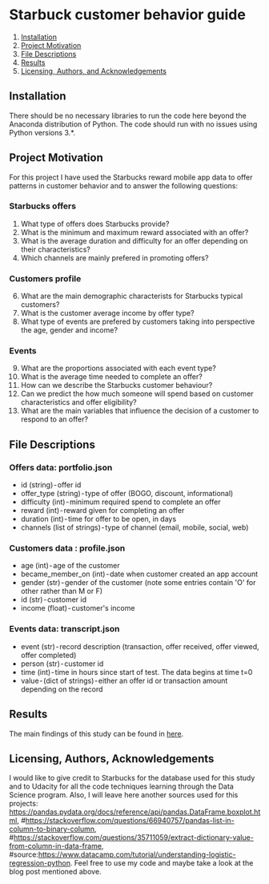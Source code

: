 # Starbuck customer behavior guide


1. [Installation](#installation)
2. [Project Motivation](#motivation)
3. [File Descriptions](#files)
4. [Results](#results)
5. [Licensing, Authors, and Acknowledgements](#licensing)

## Installation <a name="installation"></a>
There should be no necessary libraries to run the code here beyond the Anaconda distribution of Python. The code should run with no issues using Python versions 3.*.

## Project Motivation<a name="motivation"></a>
For this project I have used the Starbucks reward mobile app data to offer patterns in customer behavior and to answer the following questions:
### Starbucks offers
1. What type of offers does Starbucks provide?
2. What is the minimum and maximum reward associated with an offer?
3. What is the average duration and difficulty for an offer depending on their characteristics?
4. Which channels are mainly prefered in promoting offers?

### Customers profile
6. What are the main demographic characterists for Starbucks typical customers?
7. What is the customer average income by offer type?
8. What type of events are prefered by customers taking into perspective the age, gender and income?

### Events
9. What are the proportions associated with each event type?
10. What is the average time needed to complete an offer?
11. How can we describe the Starbucks customer behaviour?
12. Can we predict the how much someone will spend based on customer characteristics and offer eligibility?
13. What are the main variables that influence the decision of a customer to respond to an offer?

## File Descriptions <a name="files"></a>
### Offers data: portfolio.json 
* id (string) - offer id
* offer_type (string) - type of offer (BOGO, discount, informational)
* difficulty (int) - minimum required spend to complete an offer
* reward (int) - reward given for completing an offer
* duration (int) - time for offer to be open, in days
* channels (list of strings) - type of channel (email, mobile, social, web)

### Customers data : profile.json 
* age (int) - age of the customer 
* became_member_on (int) - date when customer created an app account
* gender (str) - gender of the customer (note some entries contain 'O' for other rather than M or F)
* id (str) - customer id
* income (float) - customer's income

### Events data: transcript.json 
* event (str) - record description (transaction, offer received, offer viewed, offer completed)
* person (str) - customer id
* time (int) - time in hours since start of test. The data begins at time t=0
* value - (dict of strings) - either an offer id or transaction amount depending on the record

## Results<a name="results"></a>
The main findings of this study can be found in [here](https://medium.com/@claudiaandreea.toma/starbucks-customer-behavior-guide-1915f2dd1a17).

## Licensing, Authors, Acknowledgements<a name="licensing"></a>
I would like to give credit to Starbucks for the database used for this study and to Udacity for all the code techniques learning through the Data Science program. 
Also, I will leave here another sources used for this projects: https://pandas.pydata.org/docs/reference/api/pandas.DataFrame.boxplot.html, #https://stackoverflow.com/questions/66940757/pandas-list-in-column-to-binary-column, #https://stackoverflow.com/questions/35711059/extract-dictionary-value-from-column-in-data-frame, #source:https://www.datacamp.com/tutorial/understanding-logistic-regression-python. 
Feel free to use my code and maybe take a look at the blog post mentioned above. 
